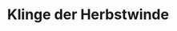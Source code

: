 ---
layout: home
title: Klinge der Herbstwinde
equipment_subtype: Kurzschwerter
prerequisites:
  - [ 18, Dex ]
range: 5
range_far: 
damage:
  - [ 2d12, slashing ]
  - [ 5d6, slashing ]
abilities:
  - Herbstwinde

---